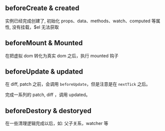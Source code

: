 ## beforeCreate & created

实例已经完成创建了, 初始化 props、data、methods、watch、computed 等属性, 没有挂载，$el 无法获取

## beforeMount & Mounted

在把虚拟 dom 转化为真实 dom 之后，执行 mounted 钩子

## beforeUpdate & updated

在 diff, patch 之前，会调用 `beforeUpdate`，但是注意是在 `nextTick` 之后。

完成一系列的 patch, diff ，调用 updated。

## beforeDestory & destoryed

在一些清理逻辑完成以后，如: 父子关系，watcher 等
